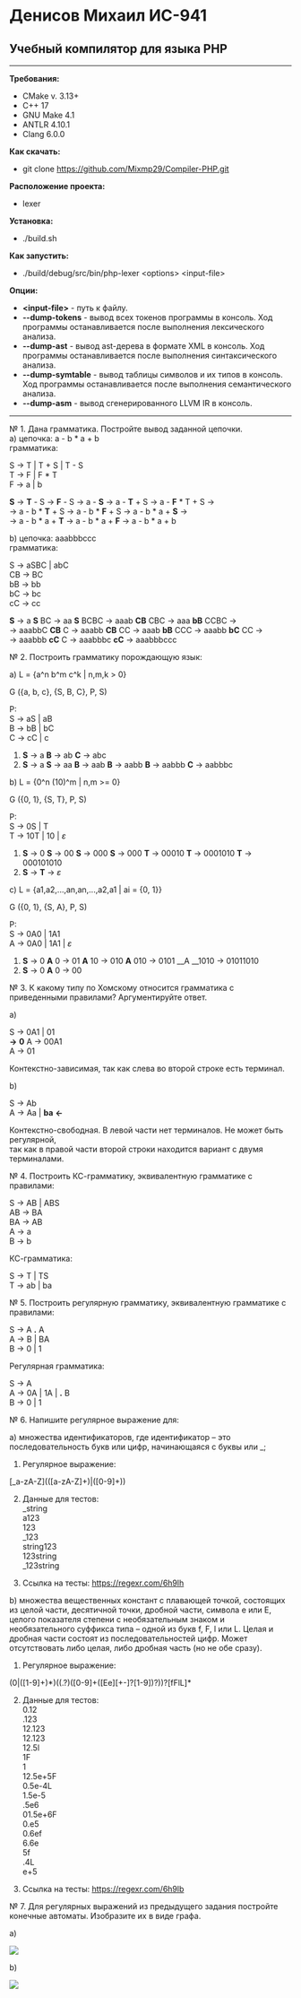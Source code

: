 <h1>Денисов Михаил ИС-941</h1>

<h2>Учебный компилятор для языка PHP</h2>

---

__Требования:__
- CMake v. 3.13+
- C++ 17
- GNU Make 4.1
- ANTLR 4.10.1
- Clang 6.0.0

__Как скачать:__
- git clone https://github.com/Mixmp29/Compiler-PHP.git

__Расположение проекта:__
- lexer

__Установка:__
- ./build.sh

__Как запустить:__
- ./build/debug/src/bin/php-lexer \<options> \<input-file>

__Опции:__
- __\<input-file>__ - путь к файлу.
- __--dump-tokens__ - вывод всех токенов программы в консоль. Ход программы останавливается после выполнения лексического анализа.
- __--dump-ast__ - вывод ast-дерева в формате XML в консоль. Ход программы останавливается после выполнения синтаксического анализа.
- __--dump-symtable__ - вывод таблицы символов и их типов в консоль. Ход программы останавливается после выполнения семантического анализа.
- __--dump-asm__ - вывод сгенерированного LLVM IR в консоль.

---

№ 1. Дана грамматика. Постройте вывод заданной цепочки.  
a) цепочка: a - b * a + b  
грамматика:  

S -> T | T + S | T - S  
T -> F | F * T  
F -> a | b  

__S__ -> __T__ - S -> __F__ - S -> a - __S__ -> a - __T__ + S -> a - __F__ * T + S ->  
-> a - b * __T__ + S -> a - b * __F__ + S -> a - b * a + __S__ ->   
-> a - b * a + __T__ -> a - b * a + __F__ -> a - b * a + b  

b) цепочка: aaabbbccc  
грамматика:  

S -> aSBC | abC  
CB -> BC  
bB -> bb  
bC -> bc  
cC -> cc  

__S__ -> a __S__ BC -> aa __S__ BCBC -> aaab __CB__ CBC -> aaa __bB__ CCBC ->   
-> aaabbC __CB__ C -> aaabb __CB__ CC -> aaab __bB__ CCC -> aaabb __bC__ CC ->  
-> aaabbb __cC__ C -> aaabbbc __cC__ -> aaabbbccc  

№ 2. Построить грамматику порождающую язык:  

a) L = {a^n b^m c^k | n,m,k > 0}  

G ({a, b, c}, {S, B, C}, P, S)  

P:  
S -> aS | aB  
B -> bB | bC  
C -> cC | c  

1) __S__ -> a __B__ -> ab __C__ -> abc  
2) __S__ -> a __S__ -> aa __B__ -> aab __B__ -> aabb __B__ -> aabbb __C__ -> aabbbc  

b) L = {0^n (10)^m | n,m >= 0}  

G ({0, 1}, {S, T}, P, S)  

P:  
S -> 0S | T  
T -> 10T | 10 | _ε_  

1) __S__ -> 0 __S__ -> 00 __S__ -> 000 __S__ -> 000 __T__ -> 00010 __T__ -> 0001010 __T__ -> 000101010  
2) __S__ -> __T__ -> _ε_  

c) L = {a1,a2,...,an,an,...,a2,a1 | ai = {0, 1}}  

G ({0, 1}, {S, A}, P, S)  

P:  
S -> 0A0 | 1A1  
A -> 0A0 | 1A1 | _ε_  

1) __S__ -> 0 __A__ 0 -> 01 __A__ 10 -> 010 __A__ 010 -> 0101 __A __1010 -> 01011010  
2) __S__ -> 0 __A__ 0 -> 00  

№ 3. К какому типу по Хомскому относится грамматика с приведенными правилами? Аргументируйте ответ.  

a)  

S -> 0A1 | 01  
__->__ __0__ A -> 00A1  
A -> 01  

Контекстно-зависимая, так как слева во второй строке есть терминал.  

b)  

S -> Ab  
A -> Aa | __ba__ __<-__   

Контекстно-свободная. В левой части нет терминалов. Не может быть регулярной,  
так как в правой части второй строки находится вариант с двумя терминалами.  

№ 4. Построить КС-грамматику, эквивалентную грамматике с правилами:  

S -> AB | ABS  
AB  -> BA  
BA  -> AB  
A -> a  
B -> b  

КС-грамматика:  

S -> T | TS  
T -> ab | ba  

№ 5. Построить регулярную грамматику, эквивалентную грамматике с правилами:  

S -> A __.__ A  
A -> B | BA  
B -> 0 | 1  

Регулярная грамматика:  

S -> A  
A -> 0A | 1A | __.__ B  
B -> 0 | 1  

№ 6. Напишите регулярное выражение для:

a) множества идентификаторов, где идентификатор – это последовательность букв или цифр, начинающаяся с буквы или _;  

1. Регулярное выражение:  

\[_a-zA-Z](([a-zA-Z]+)|([0-9]+))  

2. Данные для тестов:  
_string  
a123  
123  
_123  
string123  
123string  
_123string  

3. Ссылка на тесты: https://regexr.com/6h9lh  

b) множества вещественных констант с плавающей точкой, состоящих из целой части, десятичной точки, дробной части, символа е или Е, целого показателя степени с необязательным знаком и необязательного суффикса типа – одной из букв f, F, l или L. Целая и дробная части состоят из последовательностей цифр. Может отсутствовать либо целая, либо дробная часть (но не обе сразу).  

1. Регулярное выражение:  

(0|([1-9]+)*)((\.?)([0-9]+([Ee][+-]?[1-9])?))?[fFlL]\*  

2. Данные для тестов:  
0.12  
.123  
12.123   
12.123   
12.5l  
1F  
1  
12.5e+5F  
0.5e-4L  
1.5e-5  
.5e6  
01.5e+6F  
0.e5  
0.6ef  
6.6e  
5f  
.4L  
e+5   

3. Ссылка на тесты: https://regexr.com/6h9lb  

№ 7. Для регулярных выражений из предыдущего задания постройте конечные автоматы. Изобразите их в виде графа.  

a)  

![](7-a.jpg)  


b)  

![](7-b.jpg)  
